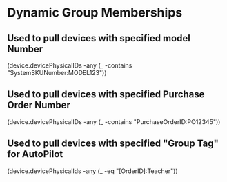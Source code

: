 # Dynamic Group Memberships

## Used to pull devices with specified model Number
(device.devicePhysicalIDs -any (_ -contains "SystemSKUNumber:MODEL123"))

## Used to pull devices with specified Purchase Order Number
(device.devicePhysicalIDs -any (_ -contains "PurchaseOrderID:PO12345"))

## Used to pull devices with specified "Group Tag" for AutoPilot
(device.devicePhysicalIds -any (_ -eq "[OrderID]:Teacher"))

